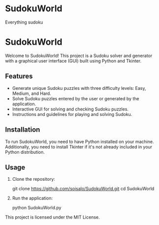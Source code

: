 # SudokuWorld
Everything sudoku

# SudokuWorld

Welcome to SudokuWorld! This project is a Sudoku solver and generator with a graphical user interface (GUI) built using Python and Tkinter.

## Features
- Generate unique Sudoku puzzles with three difficulty levels: Easy, Medium, and Hard.
- Solve Sudoku puzzles entered by the user or generated by the application.
- Interactive GUI for solving and checking Sudoku puzzles.
- Instructions and guidelines for playing and solving Sudoku.

## Installation
To run SudokuWorld, you need to have Python installed on your machine. Additionally, you need to install Tkinter if it's not already included in your Python distribution.

## Usage
1. Clone the repository:
   
   git clone https://github.com/soisalo/SudokuWorld.git
   cd SudokuWorld

2. Run the application:
   
    python SudokuWorld.py

This project is licensed under the MIT License.
